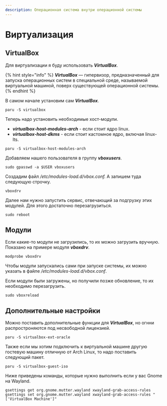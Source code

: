 ```yaml
---
description: Операционная система внутри операционной системы
---
```


# Виртуализация

## VirtualBox

Для виртуализации я буду использовать _**VirtualBox**_.

{% hint style="info" %}
_**VirtualBox**_ — гипервизор, предназначенный для запуска операционных систем в специальной среде, называемой виртуальной машиной, поверх существующей операционной системы.&#x20;
{% endhint %}

В самом начале установим сам _**VirtualBox**_.

```shell
paru -S virtualbox
```

Теперь надо установить необходимые хост-модули.

* _**virtualbox-host-modules-arch**_ - если стоит ядро linux.
* _**virtualbox-host-dkms**_ -  если стоит кастомное ядро, включая linux-lts.

```shell
paru -S virtualbox-host-modules-arch
```

Добавляем нашего пользователя в группу _**vboxusers**_.

```shell
sudo gpasswd -a $USER vboxusers
```

Создадим файл _/etc/modules-load.d/vbox.conf._ А запишем туда следующую строчку.

```shell
vboxdrv
```

Далее нам нужно запустить сервис, отвечающий за подгрузку этих модулей. Для этого достаточно перезагрузиться.

```shell
sudo reboot
```

## Модули

Если какие-то модули не загрузились, то их можно загрузить вручную. Показано на примере модуля _**vboxdrv**_.

```shell
modprobe vboxdrv
```

Чтобы модули запускались сами при запуске системы, их можно указать в файле _/etc/modules-load.d/vbox.conf_.

Если модули были загружены, но получили позже обновление, то их необходимо перезагрузить.

```shell
sudo vboxreload
```

## Дополнительные настройки

Можно поставить дополнительные функции для _**VirtualBox**_, но огнни распростроняются под несвободной лицензией.

```shell
paru -S virtualbox-ext-oracle
```

Также если мы хотим подключить к виртуальной машине другую гостевую машину отличную от Arch Linux, то надо поставить следующий пакет.

```shell
paru -S virtualbox-guest-iso
```

Ниже приведены команды, которые нужно выполнить если у вас Gnome на Wayland.

```shell
gsettings get org.gnome.mutter.wayland xwayland-grab-access-rules
gsettings set org.gnome.mutter.wayland xwayland-grab-access-rules "['VirtualBox Machine']"
```



